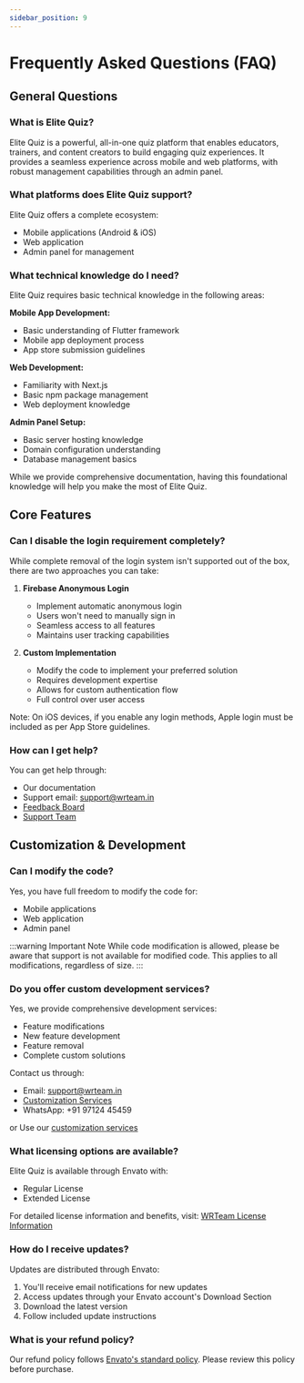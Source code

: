 ```yaml
---
sidebar_position: 9
---
```


# Frequently Asked Questions (FAQ)

## General Questions

### What is Elite Quiz?

Elite Quiz is a powerful, all-in-one quiz platform that enables educators, trainers, and content creators to build engaging quiz experiences. It provides a seamless experience across mobile and web platforms, with robust management capabilities through an admin panel.

### What platforms does Elite Quiz support?

Elite Quiz offers a complete ecosystem:

- Mobile applications (Android & iOS)
- Web application
- Admin panel for management

### What technical knowledge do I need?

Elite Quiz requires basic technical knowledge in the following areas:

**Mobile App Development:**

- Basic understanding of Flutter framework
- Mobile app deployment process
- App store submission guidelines

**Web Development:**

- Familiarity with Next.js
- Basic npm package management
- Web deployment knowledge

**Admin Panel Setup:**

- Basic server hosting knowledge
- Domain configuration understanding
- Database management basics

While we provide comprehensive documentation, having this foundational knowledge will help you make the most of Elite Quiz.

## Core Features

### Can I disable the login requirement completely?

While complete removal of the login system isn't supported out of the box, there are two approaches you can take:

1. **Firebase Anonymous Login**

   - Implement automatic anonymous login
   - Users won't need to manually sign in
   - Seamless access to all features
   - Maintains user tracking capabilities

2. **Custom Implementation**
   - Modify the code to implement your preferred solution
   - Requires development expertise
   - Allows for custom authentication flow
   - Full control over user access

Note: On iOS devices, if you enable any login methods, Apple login must be included as per App Store guidelines.

### How can I get help?

You can get help through:

- Our documentation
- Support email: support@wrteam.in
- [Feedback Board](https://elitequiz.canny.io/)
- [Support Team](/support)

## Customization & Development

### Can I modify the code?

Yes, you have full freedom to modify the code for:

- Mobile applications
- Web application
- Admin panel

:::warning Important Note
While code modification is allowed, please be aware that support is not available for modified code. This applies to all modifications, regardless of size.
:::

### Do you offer custom development services?

Yes, we provide comprehensive development services:

- Feature modifications
- New feature development
- Feature removal
- Complete custom solutions

Contact us through:

- Email: support@wrteam.in
- [Customization Services](https://www.wrteam.in/services/customization)
- WhatsApp: +91 97124 45459

or Use our [customization services](https://www.wrteam.in/services/customization)

### What licensing options are available?

Elite Quiz is available through Envato with:

- Regular License
- Extended License

For detailed license information and benefits, visit: [WRTeam License Information](https://www.wrteam.in/license)

### How do I receive updates?

Updates are distributed through Envato:

1. You'll receive email notifications for new updates
2. Access updates through your Envato account's Download Section
3. Download the latest version
4. Follow included update instructions

### What is your refund policy?

Our refund policy follows [Envato's standard policy](https://themeforest.net/page/customer_refund_policy). Please review this policy before purchase.
